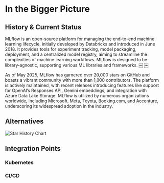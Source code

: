 # In the Bigger Picture

## History & Current Status

MLflow is an open-source platform for managing the end-to-end machine learning lifecycle, initially developed by Databricks and introduced in June 2018. It provides tools for experiment tracking, model packaging, deployment, and a centralized model registry, aiming to streamline the complexities of machine learning workflows. MLflow is designed to be library-agnostic, supporting various ML libraries and frameworks. ￼ ￼

As of May 2025, MLflow has garnered over 20,000 stars on GitHub and boasts a vibrant community with more than 1,000 contributors. The platform is actively maintained, with recent releases introducing features like support for OpenAI’s Responses API, Gemini embeddings, and integration with Azure Data Lake Storage. MLflow is utilized by numerous organizations worldwide, including Microsoft, Meta, Toyota, Booking.com, and Accenture, underscoring its widespread adoption in the industry.

## Alternatives

![Star History Chart](https://api.star-history.com/svg?repos=dbt-labs/dbt-core,TobikoData/sqlmesh&type=Date)

## Integration Points

### Kubernetes

### CI/CD